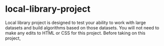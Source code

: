 # local-library-project
Local library project is designed to test your ability to work with large datasets and build algorithms based on those datasets. You will not need to make any edits to HTML or CSS for this project. Before taking on this project,
